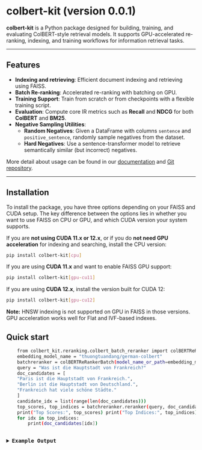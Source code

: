 # colbert-kit (version 0.0.1)

**colbert-kit** is a Python package designed for building, training, and evaluating ColBERT-style retrieval models. It supports GPU-accelerated re-ranking, indexing, and training workflows for information retrieval tasks.

---

## Features

- **Indexing and retrieving**: Efficient document indexing and retrieving using FAISS.
- **Batch Re-ranking**: Accelerated re-ranking with batching on GPU.
- **Training Support**: Train from scratch or from checkpoints with a flexible training script.
- **Evaluation**: Compute core IR metrics such as **Recall** and **NDCG** for both **ColBERT** and **BM25**.
- **Negative Sampling Utilities**:
  - **Random Negatives**: Given a DataFrame with columns `sentence` and `positive_sentence`, randomly sample negatives from the dataset.
  - **Hard Negatives**: Use a sentence-transformer model to retrieve semantically similar (but incorrect) negatives.

More detail about usage can be found in our [documentation](https://github.com/thuongtuandang/colbert-kit/tree/main/documentation) and [Git repository](https://github.com/thuongtuandang/colbert-kit).
 
---

## Installation

To install the package, you have three options depending on your FAISS and CUDA setup. The key difference between the options lies in whether you want to use FAISS on CPU or GPU, and which CUDA version your system supports.

If you are **not using CUDA 11.x or 12.x**, or if you do **not need GPU acceleration** for indexing and searching, install the CPU version:
```bash
pip install colbert-kit[cpu]
```
If you are using **CUDA 11.x** and want to enable FAISS GPU support:
```bash
pip install colbert-kit[gpu-cu11]
```
If you are using **CUDA 12.x**, install the version built for CUDA 12:
```bash
pip install colbert-kit[gpu-cu12]
```
**Note:** HNSW indexing is not supported on GPU in FAISS in those versions. GPU acceleration works well for Flat and IVF-based indexes.

## Quick start
```bash
    from colbert_kit.reranking.colbert_batch_reranker import colBERTReRankerBatch 
    embedding_model_name = "thuongtuandang/german-colbert" 
    batchreranker = colBERTReRankerBatch(model_name_or_path=embedding_model_name, device='cpu') 
    query = "Was ist die Hauptstadt von Frankreich?" 
    doc_candidates = [
    "Paris ist die Hauptstadt von Frankreich.", 
    "Berlin ist die Hauptstadt von Deutschland.", 
    "Frankreich hat viele schöne Städte." 
    ] 
    candidate_idx = list(range(len(doc_candidates))) 
    top_scores, top_indices = batchreranker.reranker(query, doc_candidates, candidate_idx, batch_size=1, top_n=2 ) 
    print("Top Scores:", top_scores) print("Top Indices:", top_indices) 
    for idx in top_indices: 
        print(doc_candidates[idx])
```

<pre> <details> 
<summary><strong>Example Output</strong></summary> 
```text Top Scores: [0.9633049368858337, 0.9230972528457642] Top Indices: [0, 2] Paris ist die Hauptstadt von Frankreich. Frankreich hat viele schöne Städte. ```
 </details> </pre>